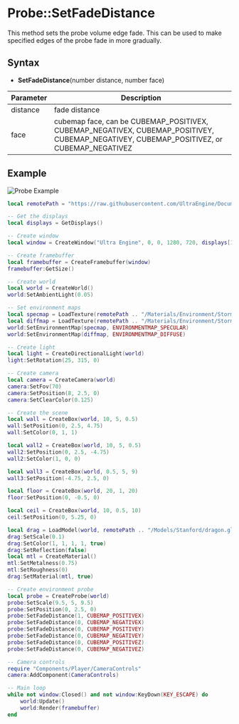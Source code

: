 # Probe::SetFadeDistance

This method sets the probe volume edge fade. This can be used to make specified edges of the probe fade in more gradually.

## Syntax

- **SetFadeDistance**(number distance, number face)

| Parameter | Description |
|---|---|
| distance | fade distance |
| face | cubemap face, can be CUBEMAP_POSITIVEX, CUBEMAP_NEGATIVEX, CUBEMAP_POSITIVEY, CUBEMAP_NEGATIVEY, CUBEMAP_POSITIVEZ, or CUBEMAP_NEGATIVEZ |

## Example

![Probe Example](https://raw.githubusercontent.com/UltraEngine/Documentation/master/Images/probe.jpg)

```lua
local remotePath = "https://raw.githubusercontent.com/UltraEngine/Documentation/master/Assets"

-- Get the displays
local displays = GetDisplays()

-- Create window
local window = CreateWindow("Ultra Engine", 0, 0, 1280, 720, displays[1], WINDOW_CENTER + WINDOW_TITLEBAR)

-- Create framebuffer
local framebuffer = CreateFramebuffer(window)
framebuffer:GetSize()

-- Create world
local world = CreateWorld()
world:SetAmbientLight(0.05)

-- Set environment maps
local specmap = LoadTexture(remotePath .. "/Materials/Environment/Storm/specular.dds")
local diffmap = LoadTexture(remotePath .. "/Materials/Environment/Storm/diffuse.dds")
world:SetEnvironmentMap(specmap, ENVIRONMENTMAP_SPECULAR)
world:SetEnvironmentMap(diffmap, ENVIRONMENTMAP_DIFFUSE)

-- Create light
local light = CreateDirectionalLight(world)
light:SetRotation(25, 315, 0)

-- Create camera
local camera = CreateCamera(world)
camera:SetFov(70)
camera:SetPosition(8, 2.5, 0)
camera:SetClearColor(0.125)

-- Create the scene
local wall = CreateBox(world, 10, 5, 0.5)
wall:SetPosition(0, 2.5, 4.75)
wall:SetColor(0, 1, 1)

local wall2 = CreateBox(world, 10, 5, 0.5)
wall2:SetPosition(0, 2.5, -4.75)
wall2:SetColor(1, 0, 0)

local wall3 = CreateBox(world, 0.5, 5, 9)
wall3:SetPosition(-4.75, 2.5, 0)

local floor = CreateBox(world, 20, 1, 20)
floor:SetPosition(0, -0.5, 0)

local ceil = CreateBox(world, 10, 0.5, 10)
ceil:SetPosition(0, 5.25, 0)

local drag = LoadModel(world, remotePath .. "/Models/Stanford/dragon.glb")
drag:SetScale(0.1)
drag:SetColor(1, 1, 1, 1, true)
drag:SetReflection(false)
local mtl = CreateMaterial()
mtl:SetMetalness(0.75)
mtl:SetRoughness(0)
drag:SetMaterial(mtl, true)

-- Create environment probe
local probe = CreateProbe(world)
probe:SetScale(9.5, 5, 9.5)
probe:SetPosition(0, 2.5, 0)
probe:SetFadeDistance(1, CUBEMAP_POSITIVEX)
probe:SetFadeDistance(0, CUBEMAP_NEGATIVEX)
probe:SetFadeDistance(0, CUBEMAP_POSITIVEY)
probe:SetFadeDistance(0, CUBEMAP_NEGATIVEY)
probe:SetFadeDistance(0, CUBEMAP_POSITIVEZ)
probe:SetFadeDistance(0, CUBEMAP_NEGATIVEZ)

-- Camera controls
require "Components/Player/CameraControls"
camera:AddComponent(CameraControls)

-- Main loop
while not window:Closed() and not window:KeyDown(KEY_ESCAPE) do
    world:Update()
    world:Render(framebuffer)
end
```
